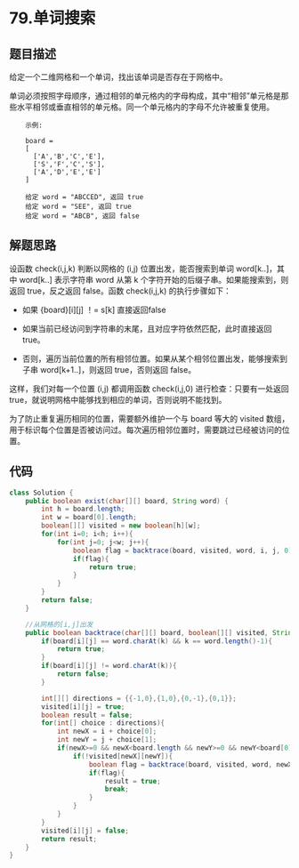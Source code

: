 # 79.单词搜索

## 题目描述
给定一个二维网格和一个单词，找出该单词是否存在于网格中。

单词必须按照字母顺序，通过相邻的单元格内的字母构成，其中“相邻”单元格是那些水平相邻或垂直相邻的单元格。同一个单元格内的字母不允许被重复使用。
 

        示例:

        board =
        [
          ['A','B','C','E'],
          ['S','F','C','S'],
          ['A','D','E','E']
        ]

        给定 word = "ABCCED", 返回 true
        给定 word = "SEE", 返回 true
        给定 word = "ABCB", 返回 false


## 解题思路
设函数 check(i,j,k) 判断以网格的 (i,j) 位置出发，能否搜索到单词 word[k..]，其中 word[k..] 表示字符串 word 从第 k 个字符开始的后缀子串。如果能搜索到，则返回 true，反之返回 false。函数 check(i,j,k) 的执行步骤如下：

* 如果 {board}[i][j] ！= s[k]   直接返回false

* 如果当前已经访问到字符串的末尾，且对应字符依然匹配，此时直接返回 true。

* 否则，遍历当前位置的所有相邻位置。如果从某个相邻位置出发，能够搜索到子串 word[k+1..]，则返回 true，否则返回 false。

这样，我们对每一个位置 (i,j) 都调用函数 check(i,j,0) 进行检查：只要有一处返回 true，就说明网格中能够找到相应的单词，否则说明不能找到。

为了防止重复遍历相同的位置，需要额外维护一个与 board 等大的 visited 数组，用于标识每个位置是否被访问过。每次遍历相邻位置时，需要跳过已经被访问的位置。



## 代码
```java
class Solution {
    public boolean exist(char[][] board, String word) {
        int h = board.length;
        int w = board[0].length;
        boolean[][] visited = new boolean[h][w];
        for(int i=0; i<h; i++){
            for(int j=0; j<w; j++){
                boolean flag = backtrace(board, visited, word, i, j, 0);
                if(flag){
                    return true;
                }
            }
        }
        return false;
    }

    //从网格的[i,j]出发
    public boolean backtrace(char[][] board, boolean[][] visited, String word, int i, int j, int k){
        if(board[i][j] == word.charAt(k) && k == word.length()-1){
            return true;
        }
        if(board[i][j] != word.charAt(k)){
            return false;
        }

        int[][] directions = {{-1,0},{1,0},{0,-1},{0,1}};
        visited[i][j] = true;
        boolean result = false;
        for(int[] choice : directions){
            int newX = i + choice[0];
            int newY = j + choice[1];
            if(newX>=0 && newX<board.length && newY>=0 && newY<board[0].length){
                if(!visited[newX][newY]){
                    boolean flag = backtrace(board, visited, word, newX, newY, k+1);
                    if(flag){
                        result = true;
                        break;
                    }
                }
            }
        }
        visited[i][j] = false;
        return result;
    }
}

```
